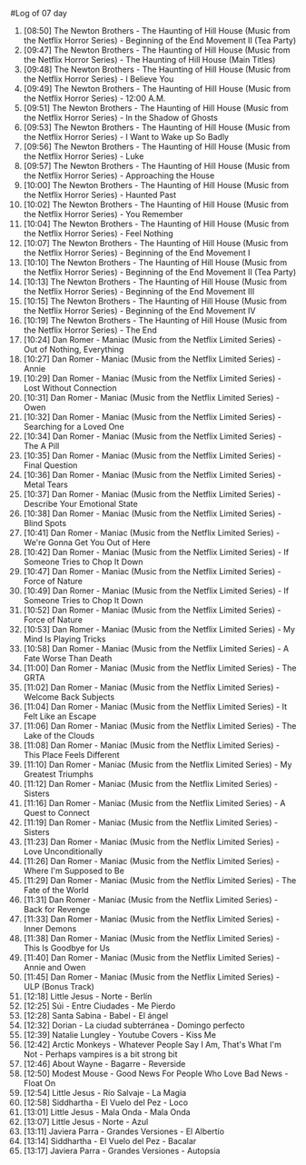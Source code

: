 #Log of 07 day

1. [08:50] The Newton Brothers - The Haunting of Hill House (Music from the Netflix Horror Series) - Beginning of the End Movement II (Tea Party)
1. [09:47] The Newton Brothers - The Haunting of Hill House (Music from the Netflix Horror Series) - The Haunting of Hill House (Main Titles)
1. [09:48] The Newton Brothers - The Haunting of Hill House (Music from the Netflix Horror Series) - I Believe You
1. [09:49] The Newton Brothers - The Haunting of Hill House (Music from the Netflix Horror Series) - 12:00 A.M.
1. [09:51] The Newton Brothers - The Haunting of Hill House (Music from the Netflix Horror Series) - In the Shadow of Ghosts
1. [09:53] The Newton Brothers - The Haunting of Hill House (Music from the Netflix Horror Series) - I Want to Wake up So Badly
1. [09:56] The Newton Brothers - The Haunting of Hill House (Music from the Netflix Horror Series) - Luke
1. [09:57] The Newton Brothers - The Haunting of Hill House (Music from the Netflix Horror Series) - Approaching the House
1. [10:00] The Newton Brothers - The Haunting of Hill House (Music from the Netflix Horror Series) - Haunted Past
1. [10:02] The Newton Brothers - The Haunting of Hill House (Music from the Netflix Horror Series) - You Remember
1. [10:04] The Newton Brothers - The Haunting of Hill House (Music from the Netflix Horror Series) - Feel Nothing
1. [10:07] The Newton Brothers - The Haunting of Hill House (Music from the Netflix Horror Series) - Beginning of the End Movement I
1. [10:10] The Newton Brothers - The Haunting of Hill House (Music from the Netflix Horror Series) - Beginning of the End Movement II (Tea Party)
1. [10:13] The Newton Brothers - The Haunting of Hill House (Music from the Netflix Horror Series) - Beginning of the End Movement III
1. [10:15] The Newton Brothers - The Haunting of Hill House (Music from the Netflix Horror Series) - Beginning of the End Movement IV
1. [10:19] The Newton Brothers - The Haunting of Hill House (Music from the Netflix Horror Series) - The End
1. [10:24] Dan Romer - Maniac (Music from the Netflix Limited Series) - Out of Nothing, Everything
1. [10:27] Dan Romer - Maniac (Music from the Netflix Limited Series) - Annie
1. [10:29] Dan Romer - Maniac (Music from the Netflix Limited Series) - Lost Without Connection
1. [10:31] Dan Romer - Maniac (Music from the Netflix Limited Series) - Owen
1. [10:32] Dan Romer - Maniac (Music from the Netflix Limited Series) - Searching for a Loved One
1. [10:34] Dan Romer - Maniac (Music from the Netflix Limited Series) - The A Pill
1. [10:35] Dan Romer - Maniac (Music from the Netflix Limited Series) - Final Question
1. [10:36] Dan Romer - Maniac (Music from the Netflix Limited Series) - Metal Tears
1. [10:37] Dan Romer - Maniac (Music from the Netflix Limited Series) - Describe Your Emotional State
1. [10:38] Dan Romer - Maniac (Music from the Netflix Limited Series) - Blind Spots
1. [10:41] Dan Romer - Maniac (Music from the Netflix Limited Series) - We're Gonna Get You Out of Here
1. [10:42] Dan Romer - Maniac (Music from the Netflix Limited Series) - If Someone Tries to Chop It Down
1. [10:47] Dan Romer - Maniac (Music from the Netflix Limited Series) - Force of Nature
1. [10:49] Dan Romer - Maniac (Music from the Netflix Limited Series) - If Someone Tries to Chop It Down
1. [10:52] Dan Romer - Maniac (Music from the Netflix Limited Series) - Force of Nature
1. [10:53] Dan Romer - Maniac (Music from the Netflix Limited Series) - My Mind Is Playing Tricks
1. [10:58] Dan Romer - Maniac (Music from the Netflix Limited Series) - A Fate Worse Than Death
1. [11:00] Dan Romer - Maniac (Music from the Netflix Limited Series) - The GRTA
1. [11:02] Dan Romer - Maniac (Music from the Netflix Limited Series) - Welcome Back Subjects
1. [11:04] Dan Romer - Maniac (Music from the Netflix Limited Series) - It Felt Like an Escape
1. [11:06] Dan Romer - Maniac (Music from the Netflix Limited Series) - The Lake of the Clouds
1. [11:08] Dan Romer - Maniac (Music from the Netflix Limited Series) - This Place Feels Different
1. [11:10] Dan Romer - Maniac (Music from the Netflix Limited Series) - My Greatest Triumphs
1. [11:12] Dan Romer - Maniac (Music from the Netflix Limited Series) - Sisters
1. [11:16] Dan Romer - Maniac (Music from the Netflix Limited Series) - A Quest to Connect
1. [11:19] Dan Romer - Maniac (Music from the Netflix Limited Series) - Sisters
1. [11:23] Dan Romer - Maniac (Music from the Netflix Limited Series) - Love Unconditionally
1. [11:26] Dan Romer - Maniac (Music from the Netflix Limited Series) - Where I'm Supposed to Be
1. [11:29] Dan Romer - Maniac (Music from the Netflix Limited Series) - The Fate of the World
1. [11:31] Dan Romer - Maniac (Music from the Netflix Limited Series) - Back for Revenge
1. [11:33] Dan Romer - Maniac (Music from the Netflix Limited Series) - Inner Demons
1. [11:38] Dan Romer - Maniac (Music from the Netflix Limited Series) - This Is Goodbye for Us
1. [11:40] Dan Romer - Maniac (Music from the Netflix Limited Series) - Annie and Owen
1. [11:45] Dan Romer - Maniac (Music from the Netflix Limited Series) - ULP (Bonus Track)
1. [12:18] Little Jesus - Norte - Berlín
1. [12:25] Súi - Entre Ciudades - Me Pierdo
1. [12:28] Santa Sabina - Babel - El ángel
1. [12:32] Dorian - La ciudad subterránea - Domingo perfecto
1. [12:39] Natalie Lungley - Youtube Covers - Kiss Me
1. [12:42] Arctic Monkeys - Whatever People Say I Am, That's What I'm Not - Perhaps vampires is a bit strong bit
1. [12:46] About Wayne - Bagarre - Reverside
1. [12:50] Modest Mouse - Good News For People Who Love Bad News - Float On
1. [12:54] Little Jesus - Río Salvaje - La Magia
1. [12:58] Siddhartha - El Vuelo del Pez - Loco
1. [13:01] Little Jesus - Mala Onda - Mala Onda
1. [13:07] Little Jesus - Norte - Azul
1. [13:11] Javiera Parra - Grandes Versiones - El Albertío
1. [13:14] Siddhartha - El Vuelo del Pez - Bacalar
1. [13:17] Javiera Parra - Grandes Versiones - Autopsia
